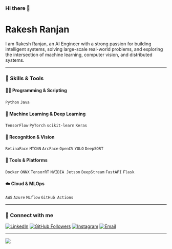 ### Hi there 👋

# Rakesh Ranjan

I am Rakesh Ranjan, an AI Engineer with a strong passion for building intelligent systems, solving large-scale real-world problems, and exploring the intersection of machine learning, computer vision, and distributed systems.

---
### 🧠 Skills & Tools
#### 👨‍💻 Programming & Scripting
`Python` `Java` 
#### 🧪 Machine Learning & Deep Learning
`TensorFlow` `PyTorch` `scikit-learn` `Keras`
#### 🧠 Recognition & Vision
`RetinaFace` `MTCNN` `ArcFace` `OpenCV` `YOLO` `DeepSORT` 
#### 🧰 Tools & Platforms
`Docker` `ONNX` `TensorRT` `NVIDIA Jetson` `DeepStream` `FastAPI` `Flask`
#### ☁️ Cloud & MLOps
`AWS` `Azure` `MLflow`  `GitHub Actions`

---
### 🔗 Connect with me

[![LinkedIn](https://img.shields.io/badge/-LinkedIn-222222?style=flat-square&logo=Linkedin&logoColor=white&link=https://www.linkedin.com/in/rakesh-ranjan-143vny430/)](https://www.linkedin.com/in/rakesh-ranjan-143vny430/)
[![GitHub Followers](https://img.shields.io/github/followers/rakeshvani?label=follow&style=social)](https://github.com/rakeshvani)
[![Instagram](https://img.shields.io/badge/-Instagram-222222?style=flat-square&logo=instagram&logoColor=white)](https://www.instagram.com/rranjan_1/)
[![Email](https://img.shields.io/badge/-Email-222222?style=flat-square&logo=gmail&logoColor=white)](mailto:rakeshranjanparsa@gmail.com)

---

<!-- GitHub stats and top languages -->
<img src="https://github-readme-stats.vercel.app/api/top-langs/?username=rakeshvani&layout=compact&hide=html" />

<!--
_Last updated: May 2023_
-->
